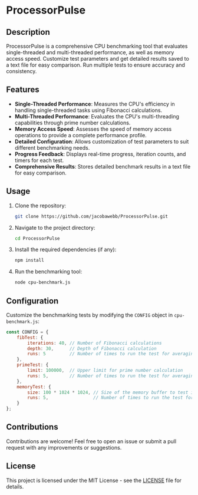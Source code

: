 # ProcessorPulse

## Description
ProcessorPulse is a comprehensive CPU benchmarking tool that evaluates single-threaded and multi-threaded performance, as well as memory access speed. Customize test parameters and get detailed results saved to a text file for easy comparison. Run multiple tests to ensure accuracy and consistency.

## Features
- **Single-Threaded Performance**: Measures the CPU's efficiency in handling single-threaded tasks using Fibonacci calculations.
- **Multi-Threaded Performance**: Evaluates the CPU's multi-threading capabilities through prime number calculations.
- **Memory Access Speed**: Assesses the speed of memory access operations to provide a complete performance profile.
- **Detailed Configuration**: Allows customization of test parameters to suit different benchmarking needs.
- **Progress Feedback**: Displays real-time progress, iteration counts, and timers for each test.
- **Comprehensive Results**: Stores detailed benchmark results in a text file for easy comparison.

## Usage
1. Clone the repository:
   ```bash
   git clone https://github.com/jacobawebb/ProcessorPulse.git
   ```
2. Navigate to the project directory:
   ```bash
   cd ProcessorPulse
   ```
3. Install the required dependencies (if any):
   ```bash
   npm install
   ```
4. Run the benchmarking tool:
   ```bash
   node cpu-benchmark.js
   ```

## Configuration
Customize the benchmarking tests by modifying the `CONFIG` object in `cpu-benchmark.js`:
```javascript
const CONFIG = {
    fibTest: {
        iterations: 40, // Number of Fibonacci calculations
        depth: 30,      // Depth of Fibonacci calculation
        runs: 5         // Number of times to run the test for averaging
    },
    primeTest: {
        limit: 100000,  // Upper limit for prime number calculation
        runs: 5,        // Number of times to run the test for averaging
    },
    memoryTest: {
        size: 100 * 1024 * 1024, // Size of the memory buffer to test in bytes
        runs: 5,                 // Number of times to run the test for averaging
    }
};
```

## Contributions
Contributions are welcome! Feel free to open an issue or submit a pull request with any improvements or suggestions.

## License
This project is licensed under the MIT License - see the [LICENSE](LICENSE) file for details.
